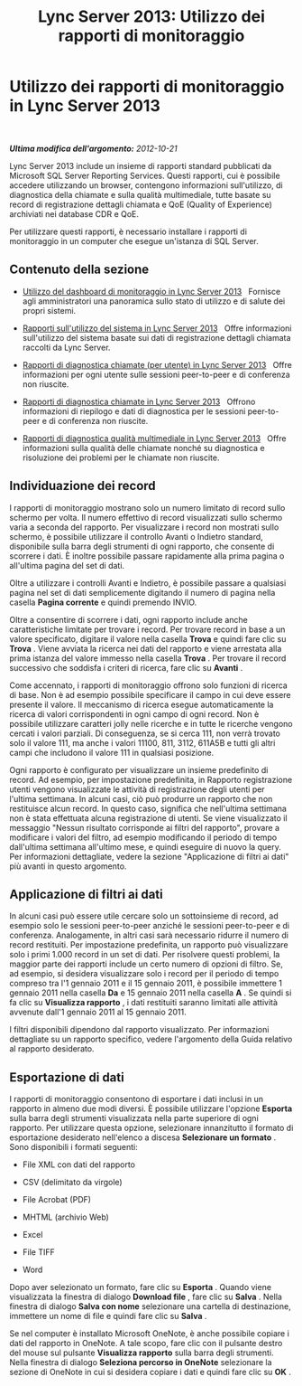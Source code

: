 ﻿---
title: 'Lync Server 2013: Utilizzo dei rapporti di monitoraggio'
TOCTitle: Utilizzo dei rapporti di monitoraggio
ms:assetid: 733577d0-c70f-4c70-ab7b-59b89fb495a8
ms:mtpsurl: https://technet.microsoft.com/it-it/library/Gg558662(v=OCS.15)
ms:contentKeyID: 49300969
ms.date: 08/24/2015
mtps_version: v=OCS.15
ms.translationtype: HT
---

# Utilizzo dei rapporti di monitoraggio in Lync Server 2013

 

_**Ultima modifica dell'argomento:** 2012-10-21_

Lync Server 2013 include un insieme di rapporti standard pubblicati da Microsoft SQL Server Reporting Services. Questi rapporti, cui è possibile accedere utilizzando un browser, contengono informazioni sull'utilizzo, di diagnostica della chiamate e sulla qualità multimediale, tutte basate su record di registrazione dettagli chiamata e QoE (Quality of Experience) archiviati nei database CDR e QoE.

Per utilizzare questi rapporti, è necessario installare i rapporti di monitoraggio in un computer che esegue un'istanza di SQL Server.

## Contenuto della sezione

  - [Utilizzo del dashboard di monitoraggio in Lync Server 2013](lync-server-2013-using-the-monitoring-dashboard.md)   Fornisce agli amministratori una panoramica sullo stato di utilizzo e di salute dei propri sistemi.

  - [Rapporti sull'utilizzo del sistema in Lync Server 2013](lync-server-2013-system-usage-reports.md)   Offre informazioni sull'utilizzo del sistema basate sui dati di registrazione dettagli chiamata raccolti da Lync Server.

  - [Rapporti di diagnostica chiamate (per utente) in Lync Server 2013](lync-server-2013-call-diagnostic-reports-per-user.md)   Offre informazioni per ogni utente sulle sessioni peer-to-peer e di conferenza non riuscite.

  - [Rapporti di diagnostica chiamate in Lync Server 2013](lync-server-2013-call-diagnostic-reports.md)   Offrono informazioni di riepilogo e dati di diagnostica per le sessioni peer-to-peer e di conferenza non riuscite.

  - [Rapporti di diagnostica qualità multimediale in Lync Server 2013](lync-server-2013-media-quality-diagnostic-reports.md)   Offre informazioni sulla qualità delle chiamate nonché su diagnostica e risoluzione dei problemi per le chiamate non riuscite.

## Individuazione dei record

I rapporti di monitoraggio mostrano solo un numero limitato di record sullo schermo per volta. Il numero effettivo di record visualizzati sullo schermo varia a seconda del rapporto. Per visualizzare i record non mostrati sullo schermo, è possibile utilizzare il controllo Avanti o Indietro standard, disponibile sulla barra degli strumenti di ogni rapporto, che consente di scorrere i dati. È inoltre possibile passare rapidamente alla prima pagina o all'ultima pagina del set di dati.

Oltre a utilizzare i controlli Avanti e Indietro, è possibile passare a qualsiasi pagina nel set di dati semplicemente digitando il numero di pagina nella casella **Pagina corrente** e quindi premendo INVIO.

Oltre a consentire di scorrere i dati, ogni rapporto include anche caratteristiche limitate per trovare i record. Per trovare record in base a un valore specificato, digitare il valore nella casella **Trova** e quindi fare clic su **Trova** . Viene avviata la ricerca nei dati del rapporto e viene arrestata alla prima istanza del valore immesso nella casella **Trova** . Per trovare il record successivo che soddisfa i criteri di ricerca, fare clic su **Avanti** .

Come accennato, i rapporti di monitoraggio offrono solo funzioni di ricerca di base. Non è ad esempio possibile specificare il campo in cui deve essere presente il valore. Il meccanismo di ricerca esegue automaticamente la ricerca di valori corrispondenti in ogni campo di ogni record. Non è possibile utilizzare caratteri jolly nelle ricerche e in tutte le ricerche vengono cercati i valori parziali. Di conseguenza, se si cerca 111, non verrà trovato solo il valore 111, ma anche i valori 11100, 811, 3112, 611A5B e tutti gli altri campi che includono il valore 111 in qualsiasi posizione.

Ogni rapporto è configurato per visualizzare un insieme predefinito di record. Ad esempio, per impostazione predefinita, in Rapporto registrazione utenti vengono visualizzate le attività di registrazione degli utenti per l'ultima settimana. In alcuni casi, ciò può produrre un rapporto che non restituisce alcun record. In questo caso, significa che nell'ultima settimana non è stata effettuata alcuna registrazione di utenti. Se viene visualizzato il messaggio "Nessun risultato corrisponde ai filtri del rapporto", provare a modificare i valori del filtro, ad esempio modificando il periodo di tempo dall'ultima settimana all'ultimo mese, e quindi eseguire di nuovo la query. Per informazioni dettagliate, vedere la sezione "Applicazione di filtri ai dati" più avanti in questo argomento.

## Applicazione di filtri ai dati

In alcuni casi può essere utile cercare solo un sottoinsieme di record, ad esempio solo le sessioni peer-to-peer anziché le sessioni peer-to-peer e di conferenza. Analogamente, in altri casi sarà necessario ridurre il numero di record restituiti. Per impostazione predefinita, un rapporto può visualizzare solo i primi 1.000 record in un set di dati. Per risolvere questi problemi, la maggior parte dei rapporti include un certo numero di opzioni di filtro. Se, ad esempio, si desidera visualizzare solo i record per il periodo di tempo compreso tra l'1 gennaio 2011 e il 15 gennaio 2011, è possibile immettere 1 gennaio 2011 nella casella **Da** e 15 gennaio 2011 nella casella **A** . Se quindi si fa clic su **Visualizza rapporto** , i dati restituiti saranno limitati alle attività avvenute dall'1 gennaio 2011 al 15 gennaio 2011.

I filtri disponibili dipendono dal rapporto visualizzato. Per informazioni dettagliate su un rapporto specifico, vedere l'argomento della Guida relativo al rapporto desiderato.

## Esportazione di dati

I rapporti di monitoraggio consentono di esportare i dati inclusi in un rapporto in almeno due modi diversi. È possibile utilizzare l'opzione **Esporta** sulla barra degli strumenti visualizzata nella parte superiore di ogni rapporto. Per utilizzare questa opzione, selezionare innanzitutto il formato di esportazione desiderato nell'elenco a discesa **Selezionare un formato** . Sono disponibili i formati seguenti:

  - File XML con dati del rapporto

  - CSV (delimitato da virgole)

  - File Acrobat (PDF)

  - MHTML (archivio Web)

  - Excel

  - File TIFF

  - Word

Dopo aver selezionato un formato, fare clic su **Esporta** . Quando viene visualizzata la finestra di dialogo **Download file** , fare clic su **Salva** . Nella finestra di dialogo **Salva con nome** selezionare una cartella di destinazione, immettere un nome di file e quindi fare clic su **Salva** .

Se nel computer è installato Microsoft OneNote, è anche possibile copiare i dati del rapporto in OneNote. A tale scopo, fare clic con il pulsante destro del mouse sul pulsante **Visualizza rapporto** sulla barra degli strumenti. Nella finestra di dialogo **Seleziona percorso in OneNote** selezionare la sezione di OneNote in cui si desidera copiare i dati e quindi fare clic su **OK** .

